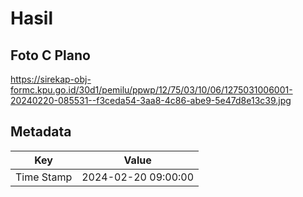 # Hasil

## Foto C Plano

https://sirekap-obj-formc.kpu.go.id/30d1/pemilu/ppwp/12/75/03/10/06/1275031006001-20240220-085531--f3ceda54-3aa8-4c86-abe9-5e47d8e13c39.jpg


## Metadata

| Key        | Value               |
| ---------- | ------------------- |
| Time Stamp | 2024-02-20 09:00:00 |




